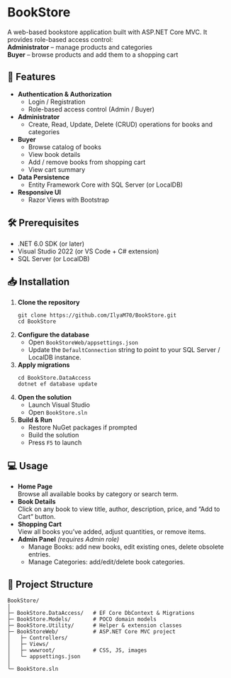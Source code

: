 <!DOCTYPE html>
<html lang="en">
<head>
  <meta charset="UTF-8">

</head>
<body>

  <h1>BookStore</h1>
  <p>
    A web-based bookstore application built with ASP.NET Core MVC. It provides role-based access control:<br>
    <strong>Administrator</strong> – manage products and categories<br>
    <strong>Buyer</strong> – browse products and add them to a shopping cart
  </p>

  <h2>🚀 Features</h2>
  <ul>
    <li><strong>Authentication &amp; Authorization</strong>
      <ul>
        <li>Login / Registration</li>
        <li>Role-based access control (Admin / Buyer)</li>
      </ul>
    </li>
    <li><strong>Administrator</strong>
      <ul>
        <li>Create, Read, Update, Delete (CRUD) operations for books and categories</li>
      </ul>
    </li>
    <li><strong>Buyer</strong>
      <ul>
        <li>Browse catalog of books</li>
        <li>View book details</li>
        <li>Add / remove books from shopping cart</li>
        <li>View cart summary</li>
      </ul>
    </li>
    <li><strong>Data Persistence</strong>
      <ul>
        <li>Entity Framework Core with SQL Server (or LocalDB)</li>
      </ul>
    </li>
    <li><strong>Responsive UI</strong>
      <ul>
        <li>Razor Views with Bootstrap</li>
      </ul>
    </li>
  </ul>

  <h2>🛠️ Prerequisites</h2>
  <ul>
    <li>.NET 6.0 SDK (or later)</li>
    <li>Visual Studio 2022 (or VS Code + C# extension)</li>
    <li>SQL Server (or LocalDB)</li>
  </ul>

  <h2>📥 Installation</h2>
  <ol>
    <li>
      <strong>Clone the repository</strong>
      <pre><code>git clone https://github.com/IlyaM70/BookStore.git  
cd BookStore</code></pre>
    </li>
    <li>
      <strong>Configure the database</strong>
      <ul>
        <li>Open <code>BookStoreWeb/appsettings.json</code></li>
        <li>Update the <code>DefaultConnection</code> string to point to your SQL Server / LocalDB instance.</li>
      </ul>
    </li>
    <li>
      <strong>Apply migrations</strong>
      <pre><code>cd BookStore.DataAccess  
dotnet ef database update</code></pre>
    </li>
    <li>
      <strong>Open the solution</strong>
      <ul>
        <li>Launch Visual Studio</li>
        <li>Open <code>BookStore.sln</code></li>
      </ul>
    </li>
    <li>
      <strong>Build &amp; Run</strong>
      <ul>
        <li>Restore NuGet packages if prompted</li>
        <li>Build the solution</li>
        <li>Press <code>F5</code> to launch</li>
      </ul>
    </li>
  </ol>

  <h2>💻 Usage</h2>
  <ul>
    <li><strong>Home Page</strong><br>Browse all available books by category or search term.</li>
    <li><strong>Book Details</strong><br>Click on any book to view title, author, description, price, and “Add to Cart” button.</li>
    <li><strong>Shopping Cart</strong><br>View all books you’ve added, adjust quantities, or remove items.</li>
    <li>
      <strong>Admin Panel</strong> <em>(requires Admin role)</em>
      <ul>
        <li>Manage Books: add new books, edit existing ones, delete obsolete entries.</li>
        <li>Manage Categories: add/edit/delete book categories.</li>
      </ul>
    </li>
  </ul>

  <h2>📂 Project Structure</h2>
  <pre><code>BookStore/
│
├─ BookStore.DataAccess/   # EF Core DbContext &amp; Migrations
├─ BookStore.Models/       # POCO domain models
├─ BookStore.Utility/      # Helper &amp; extension classes
├─ BookStoreWeb/           # ASP.NET Core MVC project
│   ├─ Controllers/
│   ├─ Views/
│   ├─ wwwroot/            # CSS, JS, images
│   └─ appsettings.json
│
└─ BookStore.sln
</code></pre>

  

</body>
</html>
